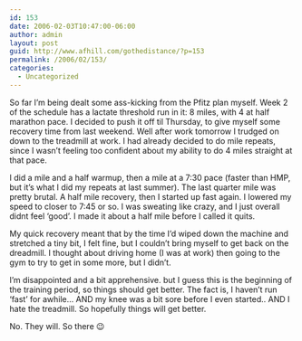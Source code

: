 ```yaml
---
id: 153
date: 2006-02-03T10:47:00-06:00
author: admin
layout: post
guid: http://www.afhill.com/gothedistance/?p=153
permalink: /2006/02/153/
categories:
  - Uncategorized
---
```

So far I&#8217;m being dealt some ass-kicking from the Pfitz plan myself. Week 2 of the schedule has a lactate threshold run in it: 8 miles, with 4 at half marathon pace. I decided to push it off til Thursday, to give myself some recovery time from last weekend. Well after work tomorrow I trudged on down to the treadmill at work. I had already decided to do mile repeats, since I wasn&#8217;t feeling too confident about my ability to do 4 miles straight at that pace. 

I did a mile and a half warmup, then a mile at a 7:30 pace (faster than HMP, but it&#8217;s what I did my repeats at last summer). The last quarter mile was pretty brutal. A half mile recovery, then I started up fast again. I lowered my speed to closer to 7:45 or so. I was sweating like crazy, and I just overall didnt feel &#8216;good&#8217;. I made it about a half mile before I called it quits. 

My quick recovery meant that by the time I&#8217;d wiped down the machine and stretched a tiny bit, I felt fine, but I couldn&#8217;t bring myself to get back on the dreadmill. I thought about driving home (I was at work) then going to the gym to try to get in some more, but I didn&#8217;t. 

I&#8217;m disappointed and a bit apprehensive. but I guess this is the beginning of the training period, so things should get better. The fact is, I haven&#8217;t run &#8216;fast&#8217; for awhile&#8230; AND my knee was a bit sore before I even started.. AND I hate the treadmill. So hopefully things will get better. 

No. They will. So there 😉